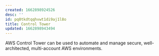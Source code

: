 ```yaml
---
created: 1662898924526
desc: ''
id: pq0tkdtqqhvwt1di9aj1l8o
title: Control Tower
updated: 1662898943494
---
```

   
AWS Control Tower can be used to automate and manage secure, well-architected, multi-account AWS environments.